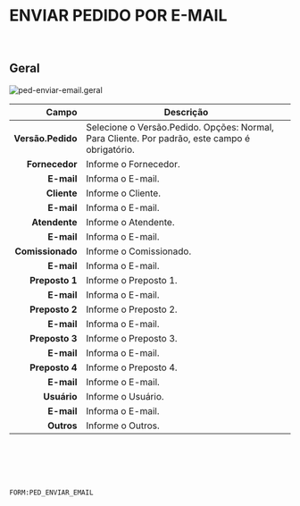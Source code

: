 # ENVIAR PEDIDO POR E-MAIL
<br>

## Geral
![ped-enviar-email.geral](https://raw.githubusercontent.com/netforcews/docs-siscom/master/geral/imagens/ped-enviar-email.geral.png)

Campo | Descrição
--:|---
**Versão.Pedido** | Selecione o Versão.Pedido. Opções: Normal, Para Cliente. Por padrão, este campo é obrigatório.
**Fornecedor** | Informe o Fornecedor.
**E-mail** | Informa o E-mail.
**Cliente** | Informe o Cliente.
**E-mail** | Informa o E-mail.
**Atendente** | Informe o Atendente.
**E-mail** | Informa o E-mail.
**Comissionado** | Informe o Comissionado.
**E-mail** | Informa o E-mail.
**Preposto 1** | Informe o Preposto 1.
**E-mail** | Informa o E-mail.
**Preposto 2** | Informe o Preposto 2.
**E-mail** | Informa o E-mail.
**Preposto 3** | Informe o Preposto 3.
**E-mail** | Informa o E-mail.
**Preposto 4** | Informe o Preposto 4.
**E-mail** | Informe o E-mail.
**Usuário** | Informe o Usuário.
**E-mail** | Informa o E-mail.
**Outros** | Informe o Outros.
<br>
<br>
<br>
<br>

```FORM:PED_ENVIAR_EMAIL```

